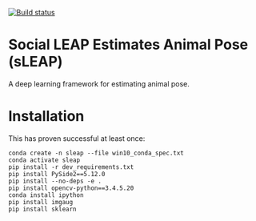 [![Build status](https://ci.appveyor.com/api/projects/status/tf5qlylwqse8ack5/branch/develop?svg=true)](https://ci.appveyor.com/project/talmo/sleap/branch/develop)

# Social LEAP Estimates Animal Pose (sLEAP)
A deep learning framework for estimating animal pose.

# Installation

This has proven successful at least once:
```
conda create -n sleap --file win10_conda_spec.txt
conda activate sleap
pip install -r dev_requirements.txt
pip install PySide2==5.12.0
pip install --no-deps -e .
pip install opencv-python==3.4.5.20
conda install ipython
pip install imgaug
pip install sklearn
```
